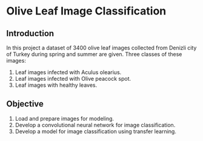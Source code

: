 # Olive Leaf Image Classification
## Introduction

In this project a dataset of 3400 olive leaf images collected from Denizli city of Turkey during spring and summer are given. Three classes of these images:

1. Leaf images infected with Aculus olearius.
2. Leaf images infected with Olive peacock spot.
3. Leaf images with healthy leaves.

## Objective

1. Load and prepare images for modeling.
2. Develop a convolutional neural network for image classification.
3. Develop a model for image classification using transfer learning.

